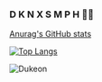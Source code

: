 ### D K N  X S M P H 👋👋

[Anurag's GitHub stats](https://github-readme-stats.vercel.app/api?username=dknxsmph&show_icons=true&theme=dark)

[![Top Langs](https://github-readme-stats.vercel.app/api/top-langs/?username=dknxsmph&langs_count=8&theme=dark)](https://github.com/anuraghazra/github-readme-stats)

![Dukeon](./img.gif)
<!-- [![willianrod's wakatime stats](https://github-readme-stats.vercel.app/api/wakatime?username=huato112)](https://github.com/anuraghazra/github-readme-stats) -->
